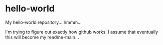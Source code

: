 # hello-world
My hello-world repository... hmmm...

I'm trying to figure out exactly how github works.
I assume that eventually this will become my readme-main...

